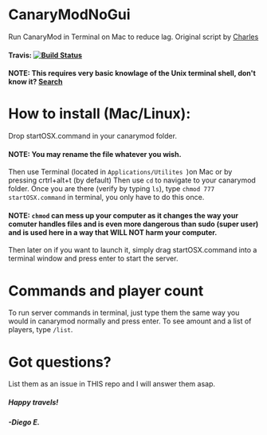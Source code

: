 # CanaryModNoGui
Run CanaryMod in Terminal on Mac to reduce lag.
Original script by [Charles](https://github.com/Charles6)
#### Travis: [![Build Status](https://travis-ci.org/BillardDRP/CanaryModNoGui.svg?branch=master)](https://travis-ci.org/BillardDRP/CanaryModNoGui)

#### NOTE: This requires very basic knowlage of the Unix terminal shell, don't know it? [Search](duckduckgo.com)


# How to install (Mac/Linux):
Drop startOSX.command in your canarymod folder.

#### NOTE: You may rename the file whatever you wish.

Then use Terminal (located in <code>Applications/Utilites </code>)on Mac or by pressing crtrl+alt+t (by default) Then use <code>cd</code> to navigate to your canarymod folder. Once you are there (verify by typing <code>ls</code>), type <code>chmod 777 startOSX.command</code> in terminal, you only have to do this once.
#### NOTE: <code>chmod</code> can mess up your computer as it changes the way your comuter handles files and is even more dangerous than sudo (super user) and is used here in a way that WILL NOT harm your computer. 
Then later on if you want to launch it, simply drag startOSX.command into a terminal window and press enter to start the server.

# Commands and player count
To run server commands in terminal, just type them the same way you would in canarymod normally and press enter. To see amount and a list of players, type <code>/list</code>.

# Got questions?
List them as an issue in THIS repo and I will answer them asap.

##### Happy travels!
##### -Diego E.

